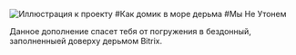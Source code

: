 ![Иллюстрация к проекту](https://aviasovet.ru/blog/wp-content/uploads/2014/06/%D0%A4%D0%BE%D1%82%D0%BE-%E2%84%96-7.jpg)
#Как домик в море дерьма
#Мы Не Утонем

Данное дополнение спасет тебя от погружения в бездонный, заполненныей доверху дерьмом Bitrix.


